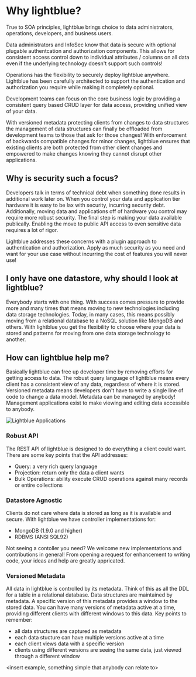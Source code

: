 # Why lightblue?

True to SOA principles, lightblue brings choice to data administrators, operations, developers, and business users.

Data administrators and InfoSec know that data is secure with optional plugable authentcation and authorization components.  This allows for consistent access control down to individual attributes / columns on all data even if the underlying technology doesn't support such controls!

Operations has the flexibility to securely deploy lightblue anywhere.  Lightblue has been carefully architected to support the authentication and authorization you require while making it completely optional.

Development teams can focus on the core business logic by providing a consistent query based CRUD layer for data access, providing unified view of your data.

With versioned metadata protecting clients from changes to data structures the management of data structures can finally be offloaded from development teams to those that ask for those changes!  With enforcement of backwards compatible changes for minor changes, lightblue ensures that existing clients are both protected from other client changes and empowered to make changes knowing they cannot disrupt other applications.

## Why is security such a focus?
Developers talk in terms of technical debt when something done results in additional work later on.  When you control your data and application tier hardware it is easy to be lax with security, incurring security debt.  Additionally, moving data and applications off of hardware you control may require more robust security.  The final step is making your data available publically.  Enabling the move to public API access to even sensitive data requires a lot of rigor.

Lightblue addresses these concerns with a plugin approach to authentication and authorization.  Apply as much security as you need and want for your use case without incurring the cost of features you will never use!

## I only have one datastore, why should I look at lightblue?
Everybody starts with one thing.  With success comes pressure to provide more and many times that means moving to new technologies including data storage technologies.  Today, in many cases, this means possibly moving from a relational database to a NoSQL solution like MongoDB and others.  With lightblue you get the flexibility to choose where your data is stored and patterns for moving from one data storage technology to another.

## How can lightblue help me?
Basically lightblue can free up developer time by removing efforts for getting access to data.  The robust query language of lightblue means every client has a consistent view of any data, regardless of where it is stored.  Versioned metadata means developers don't have to write a single line of code to change a data model.  Metadata can be managed by anybody!  Management applications exist to make viewing and editing data accessible to anybody.

![Lightblue Applications](https://raw.githubusercontent.com/lightblue-platform/lightblue/master/docs/overview.png)

### Robust API
The REST API of lightblue is designed to do everything a client could want.  There are some key points that the API addresses:
* Query: a very rich query language
* Projection: return only the data a client wants
* Bulk Operations: ability execute CRUD operations against many records or entire collections

### Datastore Agnostic
Clients do not care where data is stored as long as it is available and secure.  With lightblue we have controller implementations for:
* MongoDB (1.9.0 and higher)
* RDBMS (ANSI SQL92)

Not seeing a contoller you need?  We welcome new implementations and contributions in general!  From opening a request for enhancement to writing code, your ideas and help are greatly appricated.

### Versioned Metadata
All data in lightblue is controlled by its metadata.  Think of this as all the DDL for a table in a relational database.
Data structures are maintained by metadata.  A specific version of this metadata provides a window to the stored data.  You can have many versions of metadata active at a time, providing different clients with different windows to this data.  Key points to remember:
* all data structures are captured as metadata
* each data stucture can have multiple versions active at a time
* each client views data with a specific version
* clients using different versions are seeing the same data, just viewed through a different window

<insert example, something simple that anybody can relate to>
